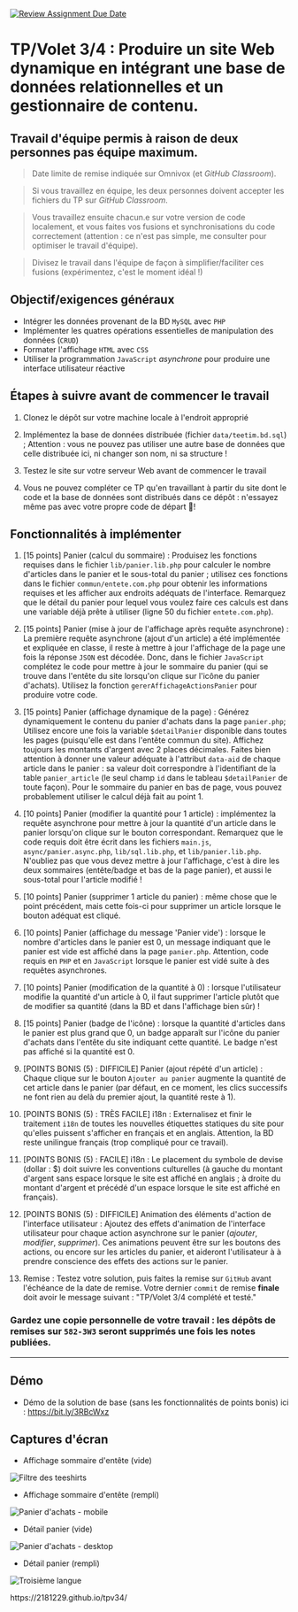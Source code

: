 [![Review Assignment Due Date](https://classroom.github.com/assets/deadline-readme-button-24ddc0f5d75046c5622901739e7c5dd533143b0c8e959d652212380cedb1ea36.svg)](https://classroom.github.com/a/sMI1vG3Z)
# TP/Volet 3/4 : Produire un site Web dynamique en intégrant une base de données relationnelles et un gestionnaire de contenu.

## Travail d'équipe permis à raison de deux personnes pas équipe maximum.

>Date limite de remise indiquée sur Omnivox (et *GitHub Classroom*).

>Si vous travaillez en équipe, les deux personnes doivent accepter les fichiers du TP sur *GitHub Classroom*.

>Vous travaillez ensuite chacun.e sur votre version de code localement, et vous faites vos fusions et synchronisations du code correctement (attention : ce n'est pas simple, me consulter pour optimiser le travail d'équipe).

>Divisez le travail dans l'équipe de façon à simplifier/faciliter ces fusions (expérimentez, c'est le moment idéal !)

## Objectif/exigences généraux
* Intégrer les données provenant de la BD `MySQL` avec `PHP`
* Implémenter les quatres opérations essentielles de manipulation des données (`CRUD`)
* Formater l'affichage `HTML` avec `CSS` 
* Utiliser la programmation `JavaScript` *asynchrone* pour produire une interface utilisateur réactive

## Étapes à suivre avant de commencer le travail
1. Clonez le dépôt sur votre machine locale à l'endroit approprié

2. Implémentez la base de données distribuée (fichier `data/teetim.bd.sql`) ; Attention : vous ne pouvez pas utiliser une autre base de données que celle distribuée ici, ni changer son nom, ni sa structure !

3. Testez le site sur votre serveur Web avant de commencer le travail

4. Vous ne pouvez compléter ce TP qu'en travaillant à partir du site dont le code et la base de données sont distribués dans ce dépôt : n'essayez même pas avec votre propre code de départ 🥺!

## Fonctionnalités à implémenter
1. [15 points] Panier (calcul du sommaire) : Produisez les fonctions requises dans le fichier `lib/panier.lib.php` pour calculer le nombre d'articles dans le panier et le sous-total du panier ; utilisez ces fonctions dans le fichier `commun/entete.com.php` pour obtenir les informations requises et les afficher aux endroits adéquats de l'interface. Remarquez que le détail du panier pour lequel vous voulez faire ces calculs est dans une variable déjà prête à utiliser (ligne 50 du fichier `entete.com.php`).

2. [15 points] Panier (mise à jour de l'affichage après requête asynchrone) : La première requête asynchrone (ajout d'un article) a été implémentée et expliquée en classe, il reste à mettre à jour l'affichage de la page une fois la réponse `JSON` est décodée. Donc, dans le fichier `JavaScript` complétez le code pour mettre à jour le sommaire du panier (qui se trouve dans l'entête du site lorsqu'on clique sur l'icône du panier d'achats). Utilisez la fonction `gererAffichageActionsPanier` pour produire votre code.

3. [15 points] Panier (affichage dynamique de la page) : Générez dynamiquement le contenu du panier d'achats dans la page `panier.php`; Utilisez encore une fois la variable `$detailPanier` disponible dans toutes les pages (puisqu'elle est dans l'entête commun du site). Affichez toujours les montants d'argent avec 2 places décimales. Faites bien attention à donner une valeur adéquate à l'attribut `data-aid` de chaque article dans le panier : sa valeur doit correspondre à l'identifiant de la table `panier_article` (le seul champ `id` dans le tableau `$detailPanier` de toute façon). Pour le sommaire du panier en bas de page, vous pouvez probablement utiliser le calcul déjà fait au point 1. 

4. [10 points] Panier (modifier la quantité pour 1 article) : implémentez la requête asynchrone pour mettre à jour la quantité d'un article dans le panier lorsqu'on clique sur le bouton correspondant. Remarquez que le code requis doit être écrit dans les fichiers `main.js`, `async/panier.async.php`, `lib/sql.lib.php`, et `lib/panier.lib.php`. N'oubliez pas que vous devez mettre à jour l'affichage, c'est à dire les deux sommaires (entête/badge et bas de la page panier), et aussi le sous-total pour l'article modifié !

5. [10 points] Panier (supprimer 1 article du panier) : même chose que le point précédent, mais cette fois-ci pour supprimer un article lorsque le bouton adéquat est cliqué.

6. [10 points] Panier (affichage du message 'Panier vide') : lorsque le nombre d'articles dans le panier est 0, un message indiquant que le panier est vide est affiché dans la page `panier.php`. Attention, code requis en `PHP` et en `JavaScript` lorsque le panier est vidé suite à des requêtes asynchrones.

7. [10 points] Panier (modification de la quantité à 0) : lorsque l'utilisateur modifie la quantité d'un article à 0, il faut supprimer l'article plutôt que de modifier sa quantité (dans la BD et dans l'affichage bien sûr) !

8. [15 points] Panier (badge de l'icône) : lorsque la quantité d'articles dans le panier est plus grand que 0, un badge apparaît sur l'icône du panier d'achats dans l'entête du site indiquant cette quantité. Le badge n'est pas affiché si la quantité est 0.

9. [POINTS BONIS (5) : DIFFICILE] Panier (ajout répété d'un article) : Chaque clique sur le bouton `Ajouter au panier` augmente la quantité de cet article dans le panier (par défaut, en ce moment, les clics successifs ne font rien au delà du premier ajout, la quantité reste à 1).

10. [POINTS BONIS (5) : TRÈS FACILE] i18n : Externalisez et finir le traitement `i18n` de toutes les nouvelles étiquettes statiques du site pour qu'elles puissent s'afficher en français et en anglais. Attention, la BD reste unilingue français (trop compliqué pour ce travail).

11. [POINTS BONIS (5) : FACILE] i18n : Le placement du symbole de devise (dollar : $) doit suivre les conventions culturelles (à gauche du montant d'argent sans espace lorsque le site est affiché en anglais ; à droite du montant d'argent et précédé d'un espace lorsque le site est affiché en français).

12. [POINTS BONIS (5) : DIFFICILE] Animation des éléments d'action de l'interface utilisateur : Ajoutez des effets d'animation de l'interface utilisateur pour chaque action asynchrone sur le panier (*ajouter*, *modifier*, *supprimer*). Ces animations peuvent être sur les boutons des actions, ou encore sur les articles du panier, et aideront l'utilisateur à à prendre conscience des effets des actions sur le panier.

13. Remise : Testez votre solution, puis faites la remise sur `GitHub` avant l'échéance de la date de remise. Votre dernier `commit` de remise **finale** doit avoir le message suivant : "TP/Volet 3/4 complété et testé."

### Gardez une copie personnelle de votre travail : les dépôts de remises sur `582-3W3` seront supprimés une fois les notes publiées.

---

## Démo

* Démo de la solution de base (sans les fonctionnalités de points bonis) ici : https://bit.ly/3RBcWxz 

## Captures d'écran

* Affichage sommaire d'entête (vide)
<img src="/_captures/1-sommaire-entete-panier-vide.png" alt="Filtre des teeshirts" title="Affichage sommaire d'entête (vide)" />

* Affichage sommaire d'entête (rempli)
<img src="/_captures/2-sommaire-entete-panier-rempli.png" alt="Panier d'achats - mobile" title="Affichage sommaire d'entête (rempli)" />

* Détail panier (vide)
<img src="/_captures/3-detail-panier-vide.png" alt="Panier d'achats - desktop" title="Détail panier (vide)" />

* Détail panier (rempli)
<img src="/_captures/4-detail-panier-rempli.png" alt="Troisième langue" title="Détail panier (rempli)" />

<p> https://2181229.github.io/tpv34/ </p>